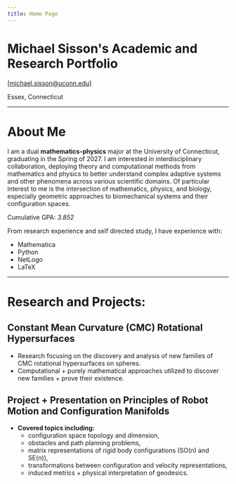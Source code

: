 ```yaml
---
title: Home Page
---
```

# Michael Sisson's Academic and Research Portfolio

[michael.sisson@uconn.edu]

Essex, Connecticut

---

# About Me

I am a dual **mathematics-physics** major at the University of Connecticut, graduating in the Spring of 2027. I am interested in interdisciplinary collaboration, deploying theory and computational methods from mathematics and physics to better understand complex adaptive systems and other phenomena across various scientific domains. Of particular interest to me is the intersection of mathematics, physics, and biology, especially geometric approaches to biomechanical systems and their configuration spaces. 

Cumulative GPA: *3.852*

From research experience and self directed study, I have experience with:

- Mathematica
- Python
- NetLogo
- LaTeX

---

# Research and Projects:

## Constant Mean Curvature (CMC) Rotational Hypersurfaces
- Research focusing on the discovery and analysis of new families of CMC rotational hypersurfaces on spheres.
- Computational + purely mathematical approaches utilized to discover new families + prove their existence.

## Project + Presentation on Principles of Robot Motion and Configuration Manifolds
- **Covered topics including:**
    - configuration space topology and dimension,
    - obstacles and path planning problems,
    - matrix representations of rigid body configurations (SO(n) and SE(n)),
    - transformations between configuration and velocity representations,
    - induced metrics + physical interpretation of geodesics. 
